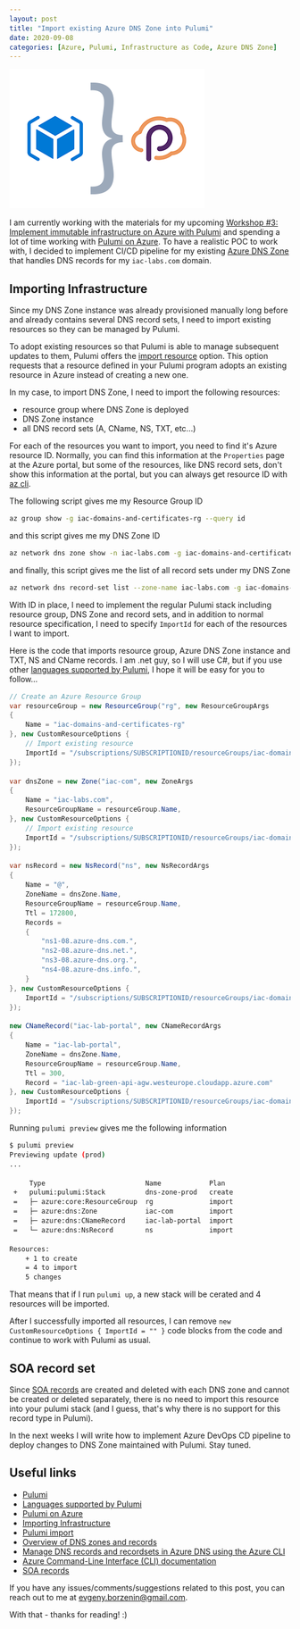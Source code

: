 ```yaml
---
layout: post
title: "Import existing Azure DNS Zone into Pulumi"
date: 2020-09-08
categories: [Azure, Pulumi, Infrastructure as Code, Azure DNS Zone]
---
```


![logo](/images/2020-09-08-logo.png)

I am currently working with the materials for my upcoming [Workshop #3: Implement immutable infrastructure on Azure with Pulumi](https://www.meetup.com/Infrastructure-As-Code-User-Group-Oslo/events/272952783/) and spending a lot of time working with [Pulumi on Azure](https://www.pulumi.com/docs/get-started/azure/). To have a realistic POC to work with, I decided to implement CI/CD pipeline for my existing [Azure DNS Zone](https://docs.microsoft.com/en-us/azure/dns/dns-zones-records?WT.mc_id=AZ-MVP-5003837) that handles DNS records for my `iac-labs.com` domain.

## Importing Infrastructure

Since my DNS Zone instance was already provisioned manually long before and already contains several DNS record sets, I need to import existing resources so they can be managed by Pulumi.

To adopt existing resources so that Pulumi is able to manage subsequent updates to them, Pulumi offers the [import resource](https://www.pulumi.com/docs/intro/concepts/programming-model/#import)  option. This option requests that a resource defined in your Pulumi program adopts an existing resource in Azure instead of creating a new one.

In my case, to import DNS Zone, I need to import the following resources:

* resource group where DNS Zone is deployed
* DNS Zone instance
* all DNS record sets (A, CName, NS, TXT, etc...)

For each of the resources you want to import, you need to find it's Azure resource ID. Normally, you can find this information at the `Properties` page at the Azure portal, but some of the resources, like DNS record sets, don't show this information at the portal, but you can always get resource ID with [az cli](https://docs.microsoft.com/en-us/cli/azure/?view=azure-cli-latest?WT.mc_id=AZ-MVP-5003837).

The following script gives me my Resource Group ID

```bash
az group show -g iac-domains-and-certificates-rg --query id
```

and this script gives me my DNS Zone ID

```bash
az network dns zone show -n iac-labs.com -g iac-domains-and-certificates-rg --query id
```

and finally, this script gives me the list of all record sets under my DNS Zone

```bash
az network dns record-set list --zone-name iac-labs.com -g iac-domains-and-certificates-rg
```

With ID in place, I need to implement the regular Pulumi stack including resource group, DNS Zone and record sets, and in addition to normal resource specification, I need to specify `ImportId` for each of the resources I want to import.

Here is the code that imports resource group, Azure DNS Zone instance and TXT, NS and CName records. I am .net guy, so I will use C#, but if you use other [languages supported by Pulumi](https://www.pulumi.com/docs/intro/languages/), I hope it will be easy for you to follow...

```c#
// Create an Azure Resource Group
var resourceGroup = new ResourceGroup("rg", new ResourceGroupArgs
{
    Name = "iac-domains-and-certificates-rg"
}, new CustomResourceOptions {
    // Import existing resource
    ImportId = "/subscriptions/SUBSCRIPTIONID/resourceGroups/iac-domains-and-certificates-rg"
});

var dnsZone = new Zone("iac-com", new ZoneArgs
{
    Name = "iac-labs.com",
    ResourceGroupName = resourceGroup.Name,
}, new CustomResourceOptions {
    // Import existing resource
    ImportId = "/subscriptions/SUBSCRIPTIONID/resourceGroups/iac-domains-and-certificates-rg/providers/Microsoft.Network/dnszones/iac-labs.com"
});

var nsRecord = new NsRecord("ns", new NsRecordArgs
{
    Name = "@",
    ZoneName = dnsZone.Name,
    ResourceGroupName = resourceGroup.Name,
    Ttl = 172800,
    Records =
    {
        "ns1-08.azure-dns.com.",
        "ns2-08.azure-dns.net.",
        "ns3-08.azure-dns.org.",
        "ns4-08.azure-dns.info.",
    }
}, new CustomResourceOptions {
    ImportId = "/subscriptions/SUBSCRIPTIONID/resourceGroups/iac-domains-and-certificates-rg/providers/Microsoft.Network/dnszones/iac-labs.com/NS/@"
});

new CNameRecord("iac-lab-portal", new CNameRecordArgs
{
    Name = "iac-lab-portal",
    ZoneName = dnsZone.Name,
    ResourceGroupName = resourceGroup.Name,
    Ttl = 300,
    Record = "iac-lab-green-api-agw.westeurope.cloudapp.azure.com"
}, new CustomResourceOptions {
    ImportId = "/subscriptions/SUBSCRIPTIONID/resourceGroups/iac-domains-and-certificates-rg/providers/Microsoft.Network/dnszones/iac-labs.com/CNAME/iac-lab-portal"
});

```

Running `pulumi preview` gives me the following information

```bash
$ pulumi preview
Previewing update (prod)
...

     Type                         Name            Plan       
 +   pulumi:pulumi:Stack          dns-zone-prod   create     
 =   ├─ azure:core:ResourceGroup  rg              import     
 =   ├─ azure:dns:Zone            iac-com         import     
 =   ├─ azure:dns:CNameRecord     iac-lab-portal  import     
 =   └─ azure:dns:NsRecord        ns              import     
 
Resources:
    + 1 to create
    = 4 to import
    5 changes
```

That means that if I run `pulumi up`, a new stack will be cerated and 4 resources will be imported.

After I successfully imported all resources, I can remove `new CustomResourceOptions { ImportId = "" }` code blocks from the code and continue to work with Pulumi as usual.

## SOA record set

Since [SOA records](https://docs.microsoft.com/en-us/azure/dns/dns-zones-records?WT.mc_id=AZ-MVP-5003837#soa-records) are created and deleted with each DNS zone and cannot be created or deleted separately, there is no need to import this resource into your pulumi stack (and I guess, that's why there is no support for this record type in Pulumi).

In the next weeks I will write how to implement Azure DevOps CD pipeline to deploy changes to DNS Zone maintained with Pulumi. Stay tuned.

## Useful links

* [Pulumi](https://www.pulumi.com/)
* [Languages supported by Pulumi](https://www.pulumi.com/docs/intro/languages/)
* [Pulumi on Azure](https://www.pulumi.com/docs/get-started/azure/)
* [Importing Infrastructure](https://www.pulumi.com/docs/guides/adopting/import/)
* [Pulumi import](https://www.pulumi.com/docs/intro/concepts/programming-model/#import)
* [Overview of DNS zones and records](https://docs.microsoft.com/en-us/azure/dns/dns-zones-records?WT.mc_id=AZ-MVP-5003837)
* [Manage DNS records and recordsets in Azure DNS using the Azure CLI](https://docs.microsoft.com/en-us/azure/dns/dns-operations-recordsets-cli?WT.mc_id=AZ-MVP-5003837)
* [Azure Command-Line Interface (CLI) documentation](https://docs.microsoft.com/en-us/cli/azure/?view=azure-cli-latest?WT.mc_id=AZ-MVP-5003837)
* [SOA records](https://docs.microsoft.com/en-us/azure/dns/dns-zones-records?WT.mc_id=AZ-MVP-5003837#soa-records)

If you have any issues/comments/suggestions related to this post, you can reach out to me at evgeny.borzenin@gmail.com.

With that - thanks for reading! :)
